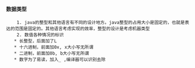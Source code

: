#### 数据类型

		1. java的整型和其他语言有不同的设计地方。java整型的占用大小是固定的，也就是表达的范围是固定的。其他语言考虑实现的效率，整型的设计是考虑机器类型
  		2. 数值各种情况的标识
       * 长整型，后面加了L
       * 十六进制，前面加0x, x大小写无所谓
       * 二进制，前面加0b, b大小写无所谓
       * 数字为了易读，加入_ ,编译器可以识别去除